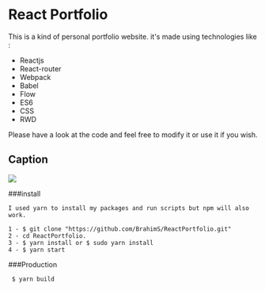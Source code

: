 # React Portfolio
This is a kind of personal portfolio website. it's made using technologies like :
* Reactjs
* React-router
* Webpack
* Babel
* Flow
* ES6
* CSS
* RWD

 Please have a look at the code and feel free to modify it or use it if you wish.

## Caption
![](http://brahimsourny.com/caption.png)

###install
```
I used yarn to install my packages and run scripts but npm will also work.

1 - $ git clone "https://github.com/BrahimS/ReactPortfolio.git"
2 - cd ReactPortfolio.
3 - $ yarn install or $ sudo yarn install
4 - $ yarn start

```
###Production

```
 $ yarn build

